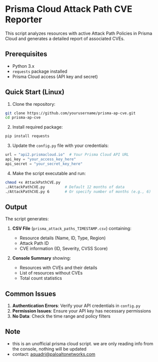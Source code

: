 # Prisma Cloud Attack Path CVE Reporter

This script analyzes resources with active Attack Path Policies in Prisma Cloud and generates a detailed report of associated CVEs.

## Prerequisites

* Python 3.x
* `requests` package installed
* Prisma Cloud access (API key and secret)

## Quick Start (Linux)

1. Clone the repository:
```bash
git clone https://github.com/yourusername/prisma-ap-cve.git
cd prisma-ap-cve
```

2. Install required package:
```bash
pip install requests
```

3. Update the `config.py` file with your credentials:
```python
url = "api2.prismacloud.io"  # Your Prisma Cloud API URL
api_key = "your_access_key_here"
api_secret = "your_secret_key_here"
```

4. Make the script executable and run:
```bash
chmod +x AttackPathCVE.py
./AttackPathCVE.py         # Default 12 months of data
./AttackPathCVE.py 6       # Or specify number of months (e.g., 6)
```

## Output

The script generates:

1. **CSV File** (`prisma_attack_paths_TIMESTAMP.csv`) containing:
   * Resource details (Name, ID, Type, Region)
   * Attack Path ID
   * CVE information (ID, Severity, CVSS Score)

2. **Console Summary** showing:
   * Resources with CVEs and their details
   * List of resources without CVEs
   * Total count statistics

## Common Issues

1. **Authentication Errors**: Verify your API credentials in `config.py`
2. **Permission Issues**: Ensure your API key has necessary permissions
3. **No Data**: Check the time range and policy filters

## Note

* this is an unofficial prisma cloud script. we are only reading info from the console, nothing will be updated
* contact: aquadri@paloaltonetworks.com